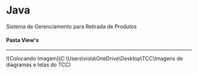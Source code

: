# Java
 Sistema de Gerenciamento para Retirada de Produtos

 #### Pasta View's

 ***

 ![Colocando Imagem](C:\Users\viola\OneDrive\Desktop\TCC\Imagens de diagramas e telas do TCC)
